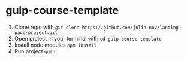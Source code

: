 # gulp-course-template

1. Clone repo with `git clone https://github.com/julia-nov/landing-page-project.git`
2. Open project in your terminal with `cd gulp-course-template`
3. Install node modules `npm install`
4. Run project `gulp`
